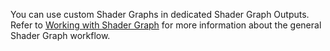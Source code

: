 You can use custom Shader Graphs in dedicated Shader Graph Outputs. Refer to [Working with Shader Graph](sg-working-with.md) for more information about the general Shader Graph workflow.
